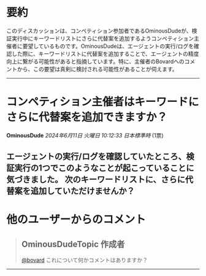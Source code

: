 # 要約 
このディスカッションは、コンペティション参加者であるOminousDudeが、検証実行中にキーワードリストにさらに代替案を追加するようコンペティション主催者に要望しているものです。OminousDudeは、エージェントの実行/ログを確認した際に、キーワードリストに代替案を追加することで、エージェントの精度向上に繋がる可能性があると指摘しています。特に、主催者のBovardへのコメントから、この要望は真剣に検討される可能性があることが伺えます。 


---
# コンペティション主催者はキーワードにさらに代替案を追加できますか？
**OminousDude** *2024年6月11日 火曜日 10:12:33 日本標準時* (1票)

エージェントの実行/ログを確認していたところ、検証実行の1つでこのようなことが起こっていることに気づきました。
次のキーワードリストに、さらに代替案を追加していただけませんか？
---
# 他のユーザーからのコメント
> ## OminousDudeTopic 作成者
> 
> [@bovard](https://www.kaggle.com/bovard) これについて何かコメントはありますか？
> 
> 
> 
---

